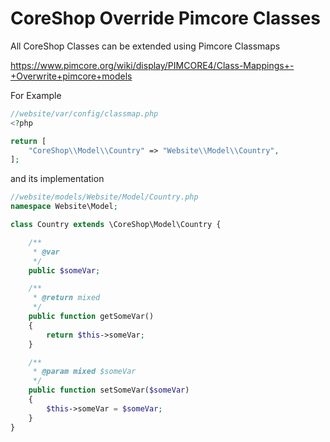 # CoreShop Override Pimcore Classes

All CoreShop Classes can be extended using Pimcore Classmaps

https://www.pimcore.org/wiki/display/PIMCORE4/Class-Mappings+-+Overwrite+pimcore+models

For Example

```php
//website/var/config/classmap.php
<?php

return [
    "CoreShop\\Model\\Country" => "Website\\Model\\Country",
];
```

and its implementation

```php
//website/models/Website/Model/Country.php
namespace Website\Model;

class Country extends \CoreShop\Model\Country {

    /**
     * @var
     */
    public $someVar;

    /**
     * @return mixed
     */
    public function getSomeVar()
    {
        return $this->someVar;
    }

    /**
     * @param mixed $someVar
     */
    public function setSomeVar($someVar)
    {
        $this->someVar = $someVar;
    }
}
```